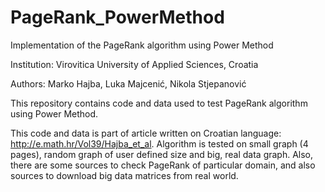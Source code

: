 # PageRank_PowerMethod
Implementation of the PageRank algorithm using Power Method

Institution: Virovitica University of Applied Sciences, Croatia

Authors: Marko Hajba, Luka Majcenić, Nikola Stjepanović

This repository contains code and data used to test PageRank algorithm using Power Method.

This code and data is part of article written on Croatian language: http://e.math.hr/Vol39/Hajba_et_al.
Algorithm is tested on small graph (4 pages), random graph of user defined size and big, real data graph.
Also, there are some sources to check PageRank of particular domain, and also sources to download big data matrices from real world.
